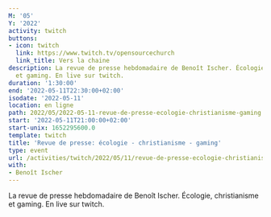 ```yaml
---
M: '05'
Y: '2022'
activity: twitch
buttons:
- icon: twitch
  link: https://www.twitch.tv/opensourcechurch
  link_title: Vers la chaine
description: La revue de presse hebdomadaire de Benoît Ischer. Écologie, christianisme
  et gaming. En live sur twitch.
duration: '1:30:00'
end: '2022-05-11T22:30:00+02:00'
isodate: '2022-05-11'
location: en ligne
path: 2022/05/2022-05-11-revue-de-presse-ecologie-christianisme-gaming.md
start: '2022-05-11T21:00:00+02:00'
start-unix: 1652295600.0
template: twitch
title: 'Revue de presse: écologie - christianisme - gaming'
type: event
url: /activities/twitch/2022/05/11/revue-de-presse-ecologie-christianisme-gaming
with:
- Benoît Ischer
---
```

La revue de presse hebdomadaire de Benoît Ischer. Écologie, christianisme et gaming. En live sur twitch.